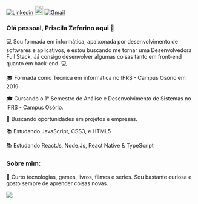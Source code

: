 [![Linkedin](https://img.shields.io/badge/-LinkedIn-blue?style=flat&logo=Linkedin&logoColor=white)](https://linkedin.com/in/priscila-zeferino-594b5b175)
[<img src="https://img.shields.io/github/followers/PriscilaZeferino?label=follow&style=social" height="22" title="Follow me" />](https://github.com/PriscilaZeferino) 
[![Gmail](https://img.shields.io/badge/-Gmail-c14438?style=flat&logo=Gmail&logoColor=white)](mailto:priscila.zeferino23@gmail.com)

### Olá pessoal, Priscila Zeferino aqui 👋

<!--
**PriscilaZeferino/PriscilaZeferino** is a ✨ _special_ ✨ repository because its `README.md` (this file) appears on your GitHub profile.

- 🔭 I’m currently working on ...
- 🌱 I’m currently learning ...
- 👯 I’m looking to collaborate on ...
- 🤔 I’m looking for help with ...
- 💬 Ask me about ...
- 📫 How to reach me: ...
- 😄 Pronouns: ...
- ⚡ Fun fact: ...
-->

:computer: Sou formada em informática, apaixonada por desenvolvimento de softwares e aplicativos, e estou buscando me tornar uma Desenvolvedora Full Stack. Já consigo desenvolver algumas coisas tanto em front-end quanto em back-end. :computer:

:mortar_board: Formada como Técnica em informática no IFRS - Campus Osório em 2019

:mortar_board: Cursando o 1° Semestre de Análise e Desenvolvimento de Sistemas no IFRS - Campus Osório.

:office: Buscando oportunidades em projetos e empresas.

:books: Estudando JavaScript, CSS3, e HTML5

:books: Estudando ReactJs, Node.Js, React Native & TypeScript

### Sobre mim:

💬 Curto tecnologias, games, livros, filmes e series. Sou bastante curiosa e gosto sempre de aprender coisas novas.

 <a><img src="https://github-readme-stats.vercel.app/api?username=priscilazeferino&show_icons=true&theme=purple" /></a>

